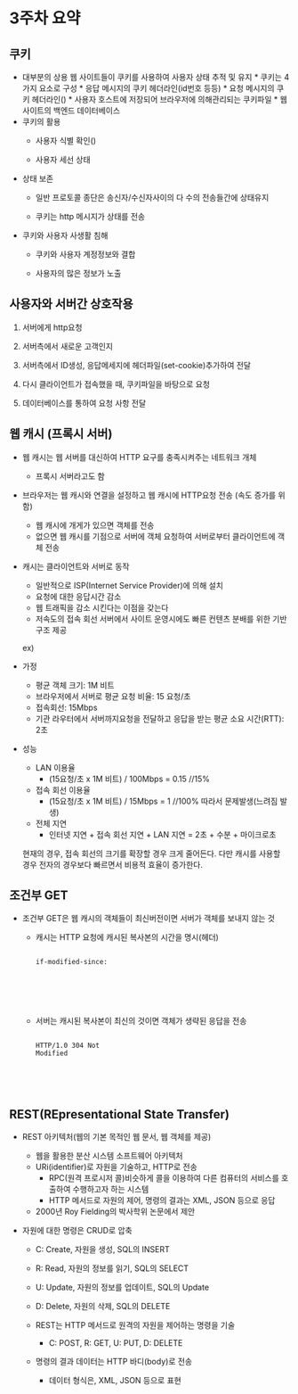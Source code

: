 # 3주차 요약

## 쿠키
  * 대부분의 상용 웹 사이트들이 쿠키를 사용하여 사용자 상태 추적 및 유지
          * 쿠키는 4가지 요소로 구성
                  * 응답 메시지의 쿠키 헤더라인(id번호 등등)
                  * 요청 메시지의 쿠키 헤더라인()
                  * 사용자 호스트에 저장되어 브라우저에 의해관리되는 쿠키파일
                  * 웹 사이트의 백엔드 데이터베이스
  * 쿠키의 활용
      * 사용자 식별 확인()

      * 사용자 세선 상태
  * 상태 보존
      * 일반 프로토콜 종단은 송신자/수신자사이의 다 수의 전송들간에 상태유지

      * 쿠키는 http 메시지가 상태를 전송      
  * 쿠키와 사용자 사생활 침해
      * 쿠키와 사용자 계정정보와 결합

      * 사용자의 많은 정보가 노출

## 사용자와 서버간 상호작용
   1. 서버에게 http요청

   2. 서버측에서 새로운 고객인지

   3. 서버측에서 ID생성, 응답메세지에 헤더파일(set-cookie)추가하여 전달

   4. 다시 클라이언트가 접속했을 때, 쿠키파일을 바탕으로 요청

   5. 데이터베이스를 통하여 요청 사항 전달

## 웹 캐시 (프록시 서버)
  * 웹 캐시는 웹 서버를 대신하여 HTTP 요구를 충족시켜주는 네트워크 개체
    * 프록시 서버라고도 함

  * 브라우저는 웹 캐시와 연결을 설정하고 웹 캐시에 HTTP요청 전송 (속도 증가를 위함)
    * 웹 캐시에 개게가 있으면 객체를 전송
    * 없으면 웹 캐시를 기점으로 서버에 객체 요청하여 서버로부터 클라이언트에 객체 전송

  * 캐시는 클라이언트와 서버로 동작
    * 일반적으로 ISP(Internet Service Provider)에 의해 설치
    * 요청에 대한 응답시간 감소
    * 웹 트래픽을 감소 시킨다는 이점을 갖는다
    * 저속도의 접속 회선 서버에서 사이트 운영시에도 빠른 컨텐츠 분배를 위한 기반구조 제공

    ex)
  * 가정
    * 평균 객체 크기: 1M 비트
    * 브라우저에서 서버로 평균 요청 비율: 15 요청/초
    * 접속회선: 15Mbps
    * 기관 라우터에서 서버까지요청을 전달하고 응답을 받는 평균 소요 시간(RTT): 2초
  * 성능
    * LAN 이용율
      * (15요청/초 x 1M 비트) / 100Mbps = 0.15 //15%
    * 접속 회선 이용율
      * (15요청/초 x 1M 비트) / 15Mbps = 1 //100% 따라서 문제발생(느려짐 발생)
    * 전체 지연
      * 인터넷 지연 + 접속 회선 지연 + LAN 지연 = 2초 + 수분 + 마이크로초

    현재의 경우, 접속 회선의 크기를 확장할 경우 크게 줄어든다. 다만 캐시를 사용할 경우 전자의 경우보다 빠르면서 비용적 효율이 증가한다.

## 조건부 GET
  * 조건부 GET은 웹 캐시의 객체들이 최신버전이면 서버가 객체를 보내지 않는 것
    * 캐시는 HTTP 요청에 캐시된 복사본의 시간을 명시(헤더)

      <pre>
      <code>
      if-modified-since:
      <date>
      </code>
      <pre>

    * 서버는 캐시된 복사본이 최신의 것이면 객체가 생략된 응답을 전송
      <pre>
      <code>
      HTTP/1.0 304 Not
      Modified
      </code>
      <pre>

## REST(REpresentational State Transfer)
  * REST 아키텍처(웹의 기본 목적인 웹 문서, 웹 객체를 제공)
    * 웹을 활용한 분산 시스템 소프트웨어 아키텍처
    * URi(identifier)로 자원을 기술하고, HTTP로 전송
      * RPC(원격 프로시저 콜)비슷하게 콜을 이용하여 다른 컴퓨터의 서비스를 호출하여 수행하고자 하는 시스템
      * HTTP 메서드로 자원의 제어, 명령의 결과는 XML, JSON 등으로 응답
    * 2000년 Roy Fielding의 박사학위 논문에서 제안

  * 자원에 대한 명령은 CRUD로 압축
    * C: Create, 자원을 생성, SQL의 INSERT
    * R: Read, 자원의 정보를 읽기, SQL의 SELECT
    * U: Update, 자원의 정보를 업데이트, SQL의 Update
    * D: Delete, 자원의 삭제, SQL의 DELETE

    * REST는 HTTP 메서드로 원격의 자원을 제어하는 명령을 기술
      * C: POST, R: GET, U: PUT, D: DELETE

    * 명령의 결과 데이터는 HTTP 바디(body)로 전송
      * 데이터 형식은, XML, JSON 등으로 표현
